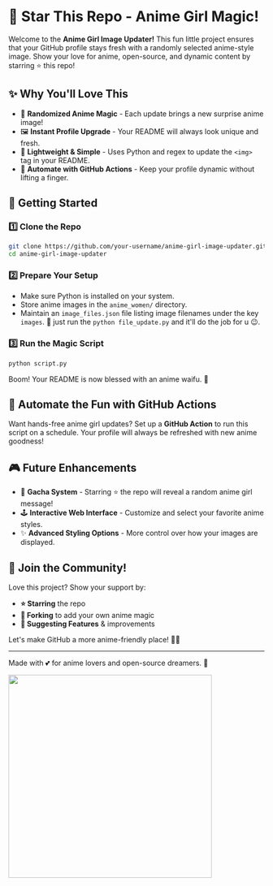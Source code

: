 # 🌟 Star This Repo - Anime Girl Magic!

Welcome to the **Anime Girl Image Updater!** This fun little project ensures that your GitHub profile stays fresh with a randomly selected anime-style image. Show your love for anime, open-source, and dynamic content by starring ⭐ this repo!

## ✨ Why You'll Love This
- 🎲 **Randomized Anime Magic** - Each update brings a new surprise anime image!
- 🖼 **Instant Profile Upgrade** - Your README will always look unique and fresh.
- 🔧 **Lightweight & Simple** - Uses Python and regex to update the `<img>` tag in your README.
- 🤖 **Automate with GitHub Actions** - Keep your profile dynamic without lifting a finger.

## 🚀 Getting Started

### 1️⃣ Clone the Repo
```bash
git clone https://github.com/your-username/anime-girl-image-updater.git
cd anime-girl-image-updater
```

### 2️⃣ Prepare Your Setup
- Make sure Python is installed on your system.
- Store anime images in the `anime_women/` directory.
- Maintain an `image_files.json` file listing image filenames under the key `images`. 🌸 just run the `python file_update.py` and it'll do the job for u 😉.

### 3️⃣ Run the Magic Script
```bash
python script.py
```
Boom! Your README is now blessed with an anime waifu. 🎀

## 🤖 Automate the Fun with GitHub Actions
Want hands-free anime girl updates? Set up a **GitHub Action** to run this script on a schedule. Your profile will always be refreshed with new anime goodness!

## 🎮 Future Enhancements
- 🎁 **Gacha System** - Starring ⭐ the repo will reveal a random anime girl message!
- 🕹 **Interactive Web Interface** - Customize and select your favorite anime styles.
- ✨ **Advanced Styling Options** - More control over how your images are displayed.

## 💖 Join the Community!
Love this project? Show your support by:
- **⭐ Starring** the repo
- **🍴 Forking** to add your own anime magic
- **💬 Suggesting Features** & improvements

Let's make GitHub a more anime-friendly place! 🚀💖

---
Made with 💕 for anime lovers and open-source dreamers. 🎀



<img id="updatable" src="anime_women/DALL·E 2025-01-19 17.07.50 - A detailed anime-style illustration of a confident and elegant woman with a friendly yet assertive expression, wearing a fashionable outfit. She is ge.webp" height="400px" width = "400px">